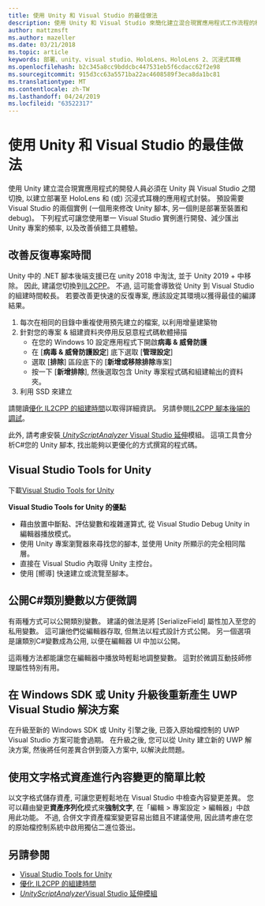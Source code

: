 ```yaml
---
title: 使用 Unity 和 Visual Studio 的最佳做法
description: 使用 Unity 和 Visual Studio 來簡化建立混合現實應用程式工作流程的秘訣和訣竅。
author: mattzmsft
ms.author: mazeller
ms.date: 03/21/2018
ms.topic: article
keywords: 部署、unity、visual studio、HoloLens、HoloLens 2、沉浸式耳機
ms.openlocfilehash: b2c345a8cc9bddcbc447531eb5f6cdacc62f2e98
ms.sourcegitcommit: 915d3cc63a5571ba22ac4608589f3eca8da1bc81
ms.translationtype: MT
ms.contentlocale: zh-TW
ms.lasthandoff: 04/24/2019
ms.locfileid: "63522317"
---
```

# <a name="best-practices-for-working-with-unity-and-visual-studio"></a>使用 Unity 和 Visual Studio 的最佳做法

使用 Unity 建立混合現實應用程式的開發人員必須在 Unity 與 Visual Studio 之間切換, 以建立部署至 HoloLens 和 (或) 沉浸式耳機的應用程式封裝。 預設需要 Visual Studio 的兩個實例 (一個用來修改 Unity 腳本, 另一個則是部署至裝置和 debug)。 下列程式可讓您使用單一 Visual Studio 實例進行開發、減少匯出 Unity 專案的頻率, 以及改善偵錯工具體驗。

## <a name="improving-iteration-time"></a>改善反復專案時間

Unity 中的 .NET 腳本後端支援已在 unity 2018 中淘汰, 並于 Unity 2019 + 中移除。 因此, 建議您切換到[IL2CPP](https://docs.unity3d.com/Manual/IL2CPP.html)。 不過, 這可能會導致從 Unity 到 Visual Studio 的組建時間較長。 若要改善更快速的反復專案, 應該設定其環境以獲得最佳的編譯結果。

1) 每次在相同的目錄中重複使用預先建立的檔案, 以利用增量建築物
2) 針對您的專案 & 組建資料夾停用反惡意程式碼軟體掃描
   - 在您的 Windows 10 設定應用程式下開啟**病毒 & 威脅防護**
   - 在 [**病毒 & 威脅防護設定**] 底下選取 [**管理設定**]
   - 選取 [**排除**] 區段底下的 [**新增或移除排除**專案]
   - 按一下 [**新增排除**], 然後選取包含 Unity 專案程式碼和組建輸出的資料夾。
3) 利用 SSD 來建立

請閱讀[優化 IL2CPP 的組建時間](https://docs.unity3d.com/Manual/IL2CPP-OptimizingBuildTimes.html)以取得詳細資訊。 另請參閱[IL2CPP 腳本後端的調試](https://docs.unity3d.com/Manual/windowsstore-debugging-il2cpp.html)。

此外, 請考慮安裝[ *UnityScriptAnalyzer* Visual Studio 延伸](https://github.com/Microsoft/MixedRealityCompanionKit/tree/master/UnityScriptAnalyzer)模組。 這項工具會分析C#您的 Unity 腳本, 找出能夠以更優化的方式撰寫的程式碼。

## <a name="visual-studio-tools-for-unity"></a>Visual Studio Tools for Unity

下載[Visual Studio Tools for Unity](https://docs.microsoft.com/en-us/visualstudio/cross-platform/getting-started-with-visual-studio-tools-for-unity?view=vs-2019)

**Visual Studio Tools for Unity 的優點**
* 藉由放置中斷點、評估變數和複雜運算式, 從 Visual Studio Debug Unity in 編輯器播放模式。
* 使用 Unity 專案瀏覽器來尋找您的腳本, 並使用 Unity 所顯示的完全相同階層。
* 直接在 Visual Studio 內取得 Unity 主控台。
* 使用 [嚮導] 快速建立或流覽至腳本。

## <a name="expose-c-class-variables-for-easy-tuning"></a>公開C#類別變數以方便微調

有兩種方式可以公開類別變數。 建議的做法是將 [SerializeField] 屬性加入至您的私用變數。 這可讓他們從編輯器存取, 但無法以程式設計方式公開。  另一個選項是讓類別C#變數成為公用, 以便在編輯器 UI 中加以公開。 

這兩種方法都能讓您在編輯器中播放時輕鬆地調整變數。 這對於微調互動技師修理屬性特別有用。

## <a name="regenerate-uwp-visual-studio-solutions-after-windows-sdk-or-unity-upgrade"></a>在 Windows SDK 或 Unity 升級後重新產生 UWP Visual Studio 解決方案

在升級至新的 Windows SDK 或 Unity 引擎之後, 已簽入原始檔控制的 UWP Visual Studio 方案可能會過期。 在升級之後, 您可以從 Unity 建立新的 UWP 解決方案, 然後將任何差異合併到簽入方案中, 以解決此問題。

## <a name="use-text-format-assets-for-easy-comparison-of-content-changes"></a>使用文字格式資產進行內容變更的簡單比較

以文字格式儲存資產, 可讓您更輕鬆地在 Visual Studio 中檢查內容變更差異。 您可以藉由變更**資產序列化**模式來**強制文字**, 在「編輯 > 專案設定 > 編輯器」中啟用此功能。 不過, 合併文字資產檔案變更容易出錯且不建議使用, 因此請考慮在您的原始檔控制系統中啟用獨佔二進位簽出。

## <a name="see-also"></a>另請參閱
- [Visual Studio Tools for Unity](https://visualstudiogallery.msdn.microsoft.com/8d26236e-4a64-4d64-8486-7df95156aba9)
- [優化 IL2CPP 的組建時間](https://docs.unity3d.com/Manual/IL2CPP-OptimizingBuildTimes.html)
- [*UnityScriptAnalyzer*Visual Studio 延伸模組](https://github.com/Microsoft/MixedRealityCompanionKit/tree/master/UnityScriptAnalyzer)